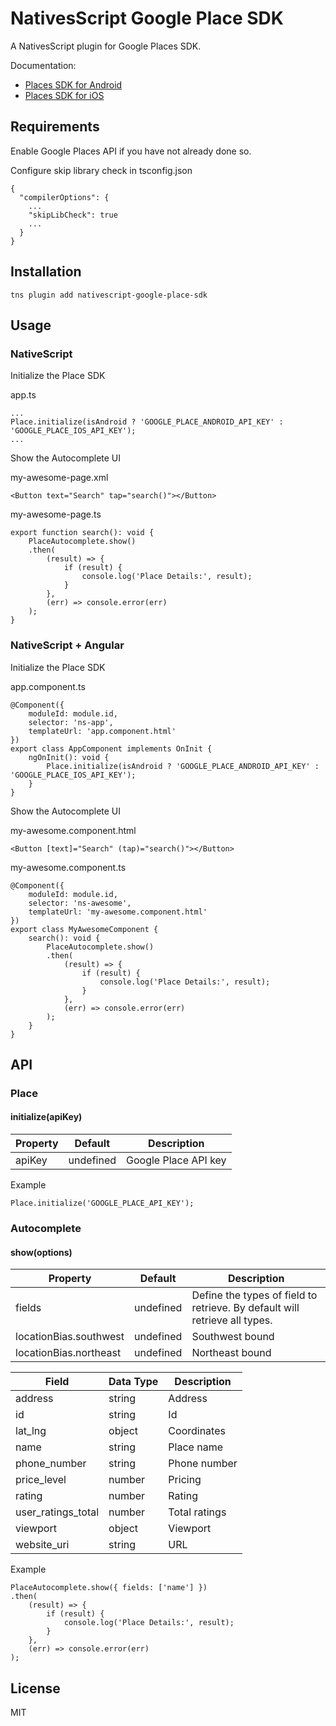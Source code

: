 # NativesScript Google Place SDK

A NativesScript plugin for Google Places SDK.

Documentation:
* [Places SDK for Android](https://developers.google.com/places/android-sdk/intro)
* [Places SDK for iOS](https://developers.google.com/places/ios-sdk/intro)

## Requirements

Enable Google Places API if you have not already done so.

Configure skip library check in tsconfig.json

```
{
  "compilerOptions": {
    ...
    "skipLibCheck": true
    ...
  }
}
```

## Installation

```
tns plugin add nativescript-google-place-sdk
```

## Usage

### NativeScript

Initialize the Place SDK

app.ts

```
...
Place.initialize(isAndroid ? 'GOOGLE_PLACE_ANDROID_API_KEY' : 'GOOGLE_PLACE_IOS_API_KEY');
...
```

Show the Autocomplete UI

my-awesome-page.xml

```
<Button text="Search" tap="search()"></Button>
```

my-awesome-page.ts

```
export function search(): void {
    PlaceAutocomplete.show()
    .then(
        (result) => {
            if (result) {
                console.log('Place Details:', result);
            }
        },
        (err) => console.error(err)
    );
}
```

### NativeScript + Angular

Initialize the Place SDK

app.component.ts

```
@Component({
    moduleId: module.id,
    selector: 'ns-app',
    templateUrl: 'app.component.html'
})
export class AppComponent implements OnInit {
    ngOnInit(): void {
        Place.initialize(isAndroid ? 'GOOGLE_PLACE_ANDROID_API_KEY' : 'GOOGLE_PLACE_IOS_API_KEY');
    }
}
```

Show the Autocomplete UI

my-awesome.component.html

```
<Button [text]="Search" (tap)="search()"></Button>
```

my-awesome.component.ts

```
@Component({
    moduleId: module.id,
    selector: 'ns-awesome',
    templateUrl: 'my-awesome.component.html'
})
export class MyAwesomeComponent {
    search(): void {
        PlaceAutocomplete.show()
        .then(
            (result) => {
                if (result) {
                    console.log('Place Details:', result);
                }
            },
            (err) => console.error(err)
        );
    }
}
```

## API

### Place

#### initialize(apiKey)

| Property | Default | Description |
| --- | --- | --- |
| apiKey | undefined | Google Place API key |

Example

```
Place.initialize('GOOGLE_PLACE_API_KEY');
```

### Autocomplete

#### show(options)

| Property | Default | Description |
| --- | --- | --- |
| fields | undefined | Define the types of field to retrieve. By default will retrieve all types. |
| locationBias.southwest | undefined | Southwest bound |
| locationBias.northeast | undefined | Northeast bound |

| Field | Data Type | Description |
| --- | --- | --- |
address | string | Address |
id | string | Id |
lat_lng | object | Coordinates |
name | string | Place name |
phone_number | string | Phone number |
price_level | number | Pricing |
rating | number | Rating |
user_ratings_total | number | Total ratings |
viewport | object | Viewport |
website_uri | string | URL |

Example

```
PlaceAutocomplete.show({ fields: ['name'] })
.then(
    (result) => {
        if (result) {
            console.log('Place Details:', result);
        }
    },
    (err) => console.error(err)
);
```

## License

MIT
